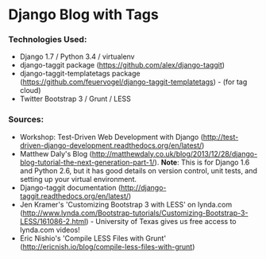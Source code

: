 # Django Blog with Tags

### Technologies Used: 
- Django 1.7 / Python 3.4 / virtualenv
- django-taggit package (https://github.com/alex/django-taggit)
- django-taggit-templatetags package (https://github.com/feuervogel/django-taggit-templatetags) - (for tag cloud)
- Twitter Bootstrap 3 / Grunt / LESS 

### Sources: 
- Workshop: Test-Driven Web Development with Django (http://test-driven-django-development.readthedocs.org/en/latest/)
- Matthew Daly's Blog (http://matthewdaly.co.uk/blog/2013/12/28/django-blog-tutorial-the-next-generation-part-1/). **Note**: This is for Django 1.6 and Python 2.6, but it has good details on version control, unit tests, and setting up your virtual environment.
- Django-taggit documentation (http://django-taggit.readthedocs.org/en/latest/)
- Jen Kramer's 'Customizing Bootstrap 3 with LESS' on lynda.com (http://www.lynda.com/Bootstrap-tutorials/Customizing-Bootstrap-3-LESS/161086-2.html) - University of Texas gives us free access to lynda.com videos! 
- Eric Nishio's 'Compile LESS Files with Grunt' (http://ericnish.io/blog/compile-less-files-with-grunt)
